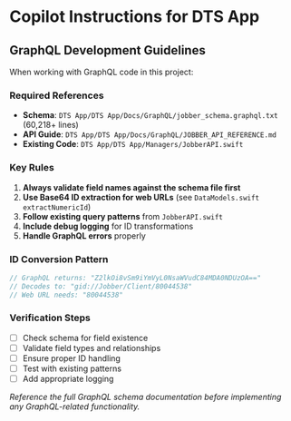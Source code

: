 # Copilot Instructions for DTS App

## GraphQL Development Guidelines

When working with GraphQL code in this project:

### Required References
- **Schema**: `DTS App/DTS App/Docs/GraphQL/jobber_schema.graphql.txt` (60,218+ lines)
- **API Guide**: `DTS App/DTS App/Docs/GraphQL/JOBBER_API_REFERENCE.md`
- **Existing Code**: `DTS App/DTS App/Managers/JobberAPI.swift`

### Key Rules
1. **Always validate field names against the schema file first**
2. **Use Base64 ID extraction for web URLs** (see `DataModels.swift` `extractNumericId`)
3. **Follow existing query patterns** from `JobberAPI.swift`
4. **Include debug logging** for ID transformations
5. **Handle GraphQL errors** properly

### ID Conversion Pattern
```swift
// GraphQL returns: "Z2lkOi8vSm9iYmVyL0NsaWVudC84MDA0NDUzOA=="
// Decodes to: "gid://Jobber/Client/80044538"
// Web URL needs: "80044538"
```

### Verification Steps
- [ ] Check schema for field existence
- [ ] Validate field types and relationships  
- [ ] Ensure proper ID handling
- [ ] Test with existing patterns
- [ ] Add appropriate logging

*Reference the full GraphQL schema documentation before implementing any GraphQL-related functionality.*
